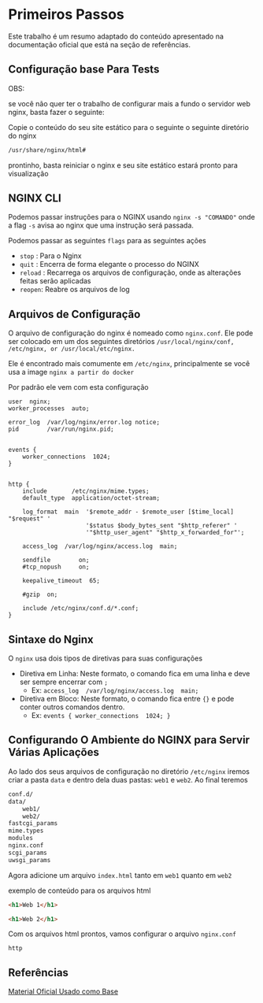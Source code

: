 # Primeiros Passos

Este trabalho é um resumo adaptado do conteúdo apresentado na documentação oficial que está na seção de referências.

## Configuração base Para Tests

OBS:

se você não quer ter o trabalho de configurar mais a fundo o servidor web nginx, basta fazer o seguinte:

Copie o conteúdo do seu site estático para o seguinte o seguinte diretório do nginx

```bash
/usr/share/nginx/html# 
```

prontinho, basta reiniciar o nginx e seu site estático estará pronto para visualização

## NGINX CLI

Podemos passar instruções para o NGINX usando `nginx -s "COMANDO"` onde a flag `-s` avisa ao nginx que uma instrução será passada.

Podemos passar as seguintes `flags` para as seguintes ações

- `stop` : Para o Nginx
- `quit` : Encerra de forma elegante o processo do NGINX
- `reload` : Recarrega os arquivos de configuração, onde as alterações feitas serão aplicadas
- `reopen`: Reabre os arquivos de log

## Arquivos de Configuração

O arquivo de configuração do nginx é nomeado como `nginx.conf`. Ele pode ser colocado em um dos seguintes diretórios `/usr/local/nginx/conf, /etc/nginx, or /usr/local/etc/nginx.`

Ele é encontrado mais comumente em `/etc/nginx`, principalmente se você usa a image `nginx a partir do docker`

Por padrão ele vem com esta configuração

```nginx
user  nginx;
worker_processes  auto;

error_log  /var/log/nginx/error.log notice;
pid        /var/run/nginx.pid;


events {
    worker_connections  1024;
}


http {
    include       /etc/nginx/mime.types;
    default_type  application/octet-stream;

    log_format  main  '$remote_addr - $remote_user [$time_local] "$request" '
                      '$status $body_bytes_sent "$http_referer" '
                      '"$http_user_agent" "$http_x_forwarded_for"';

    access_log  /var/log/nginx/access.log  main;

    sendfile        on;
    #tcp_nopush     on;

    keepalive_timeout  65;

    #gzip  on;

    include /etc/nginx/conf.d/*.conf;
}
```

## Sintaxe do Nginx

O `nginx` usa dois tipos de diretivas para suas configurações

- Diretiva em Linha: Neste formato, o comando fica em uma linha e deve ser sempre encerrar com `;`
  - Ex: `access_log  /var/log/nginx/access.log  main;`
- Diretiva em Bloco: Neste formato, o comando fica entre `{}` e pode conter outros comandos dentro.
  - Ex: `events { worker_connections  1024; }`

## Configurando O Ambiente do NGINX para Servir Várias Aplicações

Ao lado dos seus arquivos de configuração no diretório `/etc/nginx` iremos criar a pasta `data` e dentro dela duas pastas: `web1` e `web2`. Ao final teremos

```bash
conf.d/
data/
    web1/
    web2/
fastcgi_params
mime.types
modules
nginx.conf
scgi_params
uwsgi_params
```

Agora adicione um arquivo `index.html` tanto em `web1` quanto em `web2`

exemplo de conteúdo para os arquivos html

```html
<h1>Web 1</h1>
```

```html
<h1>Web 2</h1>
```

Com os arquivos html prontos, vamos configurar o arquivo `nginx.conf`

```nginx
http
```

## Referências

[Material Oficial Usado como Base](https://nginx.org/en/docs/beginners_guide.html)
